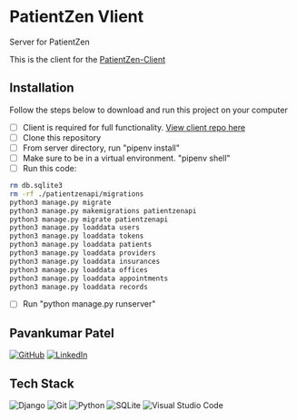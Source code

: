 # PatientZen Vlient
Server for PatientZen


This is the client for the [PatientZen-Client](https://github.com/Pavan688/PatientZen-Client)


## Installation
Follow the steps below to download and run this project on your computer
- [ ] Client is required for full functionality. [View client repo here](https://github.com/Pavan688/PatientZen-Client)
- [ ] Clone this repository
- [ ] From server directory, run "pipenv install"
- [ ] Make sure to be in a virtual environment. "pipenv shell"
- [ ] Run this code:
```bash
rm db.sqlite3
rm -rf ./patientzenapi/migrations
python3 manage.py migrate
python3 manage.py makemigrations patientzenapi
python3 manage.py migrate patientzenapi
python3 manage.py loaddata users
python3 manage.py loaddata tokens
python3 manage.py loaddata patients
python3 manage.py loaddata providers
python3 manage.py loaddata insurances
python3 manage.py loaddata offices
python3 manage.py loaddata appointments
python3 manage.py loaddata records
```
- [ ] Run "python manage.py runserver"




## Pavankumar Patel
[![GitHub](https://img.shields.io/badge/github-%23121011.svg?style=for-the-badge&logo=github&logoColor=white)](https://github.com/Pavan688)
[![LinkedIn](https://img.shields.io/badge/linkedin-%230077B5.svg?style=for-the-badge&logo=linkedin&logoColor=white)](https://www.linkedin.com/in/pavankumar-patel-916597265/)


## Tech Stack

![Django](https://img.shields.io/badge/django-%23092E20.svg?style=for-the-badge&logo=django&logoColor=white)
![Git](https://img.shields.io/badge/git-%23F05033.svg?style=for-the-badge&logo=git&logoColor=white)
![Python](https://img.shields.io/badge/python-3670A0?style=for-the-badge&logo=python&logoColor=ffdd54)
![SQLite](https://img.shields.io/badge/sqlite-%2307405e.svg?style=for-the-badge&logo=sqlite&logoColor=white)
![Visual Studio Code](https://img.shields.io/badge/Visual%20Studio%20Code-0078d7.svg?style=for-the-badge&logo=visual-studio-code&logoColor=white)
